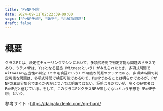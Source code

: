 ```yaml
---
title: 'P≠NP予想'
date: 2024-09-11T02:22:39+09:00
tags: ["P≠NP予想", "数学", "未解決問題"]
draft: false
---
```


# 概要

```
クラスPとは、決定性チューリングマシンにおいて、多項式時間で判定可能な問題のクラスであり、クラスNPは、Yesとなる証拠（Witnessという）が与えられたとき、多項式時間でWitnessの正当性の判定（これを検証という）が可能な問題のクラスである。多項式時間で判定可能な問題は、多項式時間で検証可能であるので、P⊆NPであることは明らかであるが、PがNPの真部分集合であるか否かについては明確ではない。証明はまだないが、多くの研究者はP≠NPだと信じている。そして、このクラスPとクラスNPが等しくないという予想を「P≠NP予想」という。
```

参考サイト : https://daigakudenki.com/np-hard/